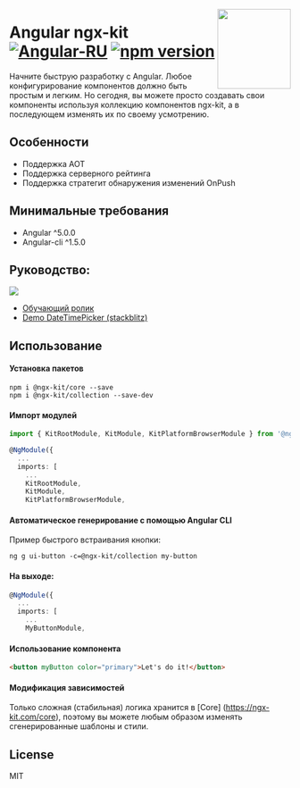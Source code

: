 [<img src="https://avatars2.githubusercontent.com/u/27778577?s=200&v=4" align="right" width="131" height="143">](https://github.com/ngx-kit)

# Angular ngx-kit  [![Angular-RU](https://img.shields.io/badge/Github:-ng_kit-35a9ff.svg?style=flat)](https://github.com/ngx-kit) [![npm version](https://badge.fury.io/js/%40ngx-kit%2Fcore.svg)](https://www.npmjs.com/@ngx-kit/core)

Начните быструю разработку с Angular. Любое конфигурирование компонентов должно быть простым и легким. Но сегодня, вы можете просто создавать свои компоненты используя коллекцию компонентов ngx-kit, а в последующем изменять их по своему усмотрению.

## Особенности

* Поддержка AOT
* Поддержка серверного рейтинга
* Поддержка стратегит обнаружения изменений OnPush

## Минимальные требования

* Angular ^5.0.0
* Angular-cli ^1.5.0


## Руководство:

[<img src="https://habrastorage.org/webt/9l/iw/vc/9liwvcbgmipvnird_12blxfohoy.png" align="center">](https://github.com/ngx-kit)

* [Обучающий ролик](https://www.youtube.com/watch?v=th9fhD1e3d4)
* [Demo DateTimePicker (stackblitz)](https://stackblitz.com/edit/ngx-kit-date-picker-demo)

## Использование

#### Установка пакетов

```
npm i @ngx-kit/core --save
npm i @ngx-kit/collection --save-dev
```

#### Импорт модулей

```typescript
import { KitRootModule, KitModule, KitPlatformBrowserModule } from '@ngx-kit/core';

@NgModule({
  ...
  imports: [
    ...
    KitRootModule,
    KitModule,
    KitPlatformBrowserModule,
```

#### Автоматическое генерирование с помощью Angular CLI

Пример быстрого встраивания кнопки:

```
ng g ui-button -c=@ngx-kit/collection my-button
```

#### На выходе:

```typescript
@NgModule({
  ...
  imports: [
    ...
    MyButtonModule,
```

#### Использование компонента

```html
<button myButton color="primary">Let's do it!</button>
```

#### Модификация зависимостей

Только сложная (стабильная) логика хранится в [Core] (https://ngx-kit.com/core), поэтому вы можете любым образом изменять сгенерированные шаблоны и стили.


## License

MIT
